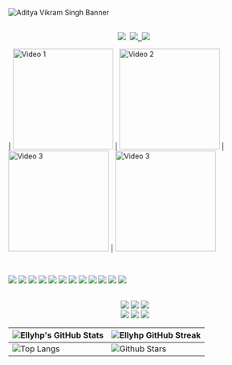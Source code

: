 ![Aditya Vikram Singh Banner](https://i.postimg.cc/QMP998PM/bg.png)



<p align="center">
<br>
<a href="https://www.facebook.com/profile.php?id=100092681746115"><img src="https://img.shields.io/badge/facebook-%231877F2.svg?&style=for-the-badge&logo=facebook&logoColor=white" /></a>&nbsp;
<a href="https://www.instagram.com/ellygmr/"><img src = "https://img.shields.io/badge/instagram-%23E4405F.svg?&style=for-the-badge&logo=instagram&logoColor=white"</a>&nbsp;
<a href="https://www.linkedin.com/in/elizabeth-villarruel-3b7745273/"><img src="https://img.shields.io/badge/linkedin-%230077B5.svg?&style=for-the-badge&logo=linkedin&logoColor=white" /></a>&nbsp;

</p>


| [<img src="https://i.postimg.cc/MHBTNgWK/Screen-Shot-2023-12-04-at-14-50-46.png" alt="Video 1" width="200"/>](https://www.tiktok.com/@ellygmr/video/7299866793735163141) | [<img src="https://i.postimg.cc/4333sYJ0/Screen-Shot-2023-12-04-at-14-51-35.png" alt="Video 2" width="200"/>](https://www.tiktok.com/@ellygmr/video/7281355808334531846) | [<img src="https://i.postimg.cc/4dNpCfM4/Screen-Shot-2023-12-04-at-14-56-06.png" alt="Video 3" width="200"/>](https://www.tiktok.com/@ellygmr/video/7291690293856898310) 
| [<img src="https://i.postimg.cc/nc65ngnf/Screen-Shot-2023-12-04-at-15-03-27.png" alt="Video 3" width="200"/>](https://www.tiktok.com/@ellygmr/video/7224155558427888902) 






<p align="center">
<Br>

![](https://img.shields.io/badge/React-20232A?style=for-the-badge&logo=react&logoColor=61DAFB)
![](https://img.shields.io/badge/JavaScript-F7DF1E?style=for-the-badge&logo=javascript&logoColor=black)
![](https://img.shields.io/badge/HTML5-E34F26?style=for-the-badge&logo=html5&logoColor=white)
![](https://img.shields.io/badge/CSS3-1572B6?style=for-the-badge&logo=css3&logoColor=white)
![](https://img.shields.io/badge/TypeScript-007ACC?style=for-the-badge&logo=typescript&logoColor=white)
![](https://img.shields.io/badge/Bootstrap-563D7C?style=for-the-badge&logo=bootstrap&logoColor=white)
![](https://img.shields.io/badge/Tailwind_CSS-38B2AC?style=for-the-badge&logo=tailwind-css&logoColor=white)
![](https://img.shields.io/badge/MySQL-00000F?style=for-the-badge&logo=mysql&logoColor=white)
![](https://img.shields.io/badge/C%2B%2B-00599C?style=for-the-badge&logo=c%2B%2B&logoColor=white)
![](https://img.shields.io/badge/GIT-E44C30?style=for-the-badge&logo=git&logoColor=white)
![](https://img.shields.io/badge/Amazon_AWS-FF9900?style=for-the-badge&logo=amazonaws&logoColor=white)
![](https://img.shields.io/badge/Wordpress-21759B?style=for-the-badge&logo=wordpress&logoColor=white)
<Br>
</p>




<p align="center">
<br>
<img src="https://img.shields.io/badge/Linux-FCC624?style=for-the-badge&logo=linux&logoColor=black" />
<img src="https://img.shields.io/badge/mac%20os-000000?style=for-the-badge&logo=apple&logoColor=white" />
<img src="https://img.shields.io/badge/Windows-0078D6?style=for-the-badge&logo=windows&logoColor=white" />
<br>
  
<img src="https://img.shields.io/badge/Adobe%20XD-470137?style=for-the-badge&logo=Adobe%20XD&logoColor=#FF61F6" />
<img src="https://img.shields.io/badge/Adobe%20Photoshop-31A8FF?style=for-the-badge&logo=Adobe%20Photoshop&logoColor=black" />
<img src="https://img.shields.io/badge/Figma-F24E1E?style=for-the-badge&logo=figma&logoColor=white" />
<br>
</p>


| ![Ellyhp's GitHub Stats](https://github-readme-stats.vercel.app/api?username=ellyhp&show_icons=true&theme=tokyonight) | ![Ellyhp GitHub Streak](https://github-readme-streak-stats.herokuapp.com/?user=ellyhp&theme=tokyonight) |
| --- | --- |
| ![Top Langs](https://github-readme-stats.vercel.app/api/top-langs/?username=ellyhp&theme=tokyonight) | ![Github Stars](https://github-readme-stats.vercel.app/api?username=ellyhp&show_icons=true&locale=en&count_private=true&hide_rank=true&custom_title=Ellyhp's%20GitHub%20Stats&disable_animations=true&theme=tokyonight) |


<br>
